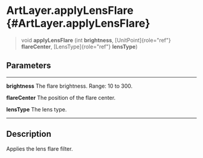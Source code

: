 ArtLayer.applyLensFlare {#ArtLayer.applyLensFlare}
=======================

> void **applyLensFlare** (int **brightness**, [UnitPoint]{role="ref"}
> **flareCenter**, [LensType]{role="ref"} **lensType**)

Parameters
----------

  ----------------- -----------------------------------------
  **brightness**    The flare brightness. Range: 10 to 300.

  **flareCenter**   The position of the flare center.

  **lensType**      The lens type.
  ----------------- -----------------------------------------

Description
-----------

Applies the lens flare filter.
